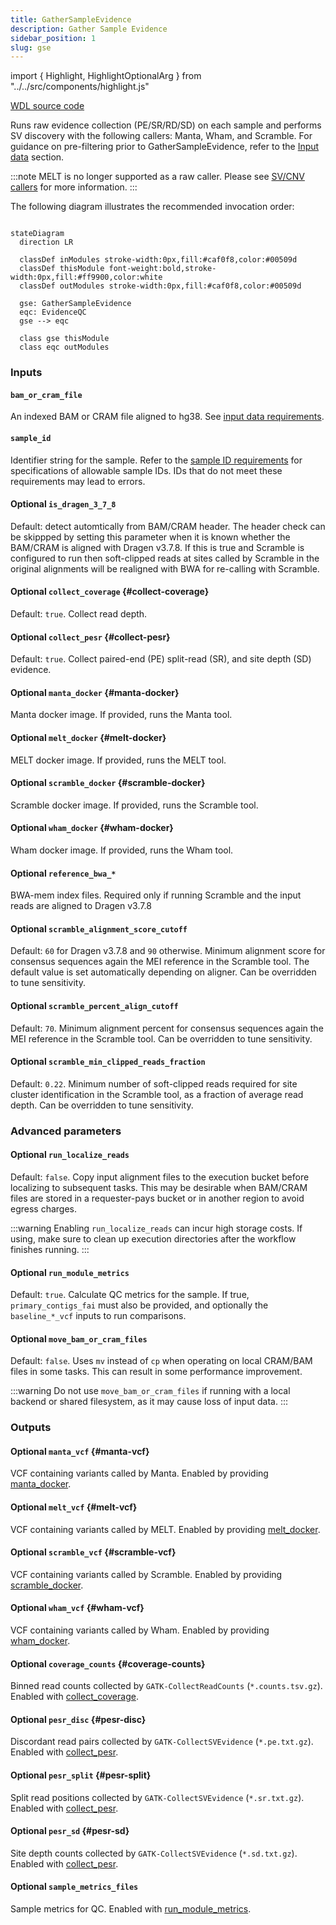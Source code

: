 ```yaml
---
title: GatherSampleEvidence 
description: Gather Sample Evidence
sidebar_position: 1
slug: gse
---
```


import { Highlight, HighlightOptionalArg } from "../../src/components/highlight.js"

[WDL source code](https://github.com/broadinstitute/gatk-sv/blob/main/wdl/GatherSampleEvidence.wdl)

Runs raw evidence collection (PE/SR/RD/SD) on each sample and performs SV discovery with the following callers: 
Manta, Wham, and Scramble. For guidance on pre-filtering prior to GatherSampleEvidence, refer to the 
[Input data](/docs/gs/inputs) section.

:::note
MELT is no longer supported as a raw caller. Please see [SV/CNV callers](/docs/gs/sv_callers) for more information.
:::

The following diagram illustrates the recommended invocation order:

```mermaid

stateDiagram
  direction LR
  
  classDef inModules stroke-width:0px,fill:#caf0f8,color:#00509d
  classDef thisModule font-weight:bold,stroke-width:0px,fill:#ff9900,color:white
  classDef outModules stroke-width:0px,fill:#caf0f8,color:#00509d

  gse: GatherSampleEvidence
  eqc: EvidenceQC
  gse --> eqc
  
  class gse thisModule
  class eqc outModules
```

### Inputs

#### `bam_or_cram_file`
An indexed BAM or CRAM file aligned to hg38. See [input data requirements](/docs/gs/inputs).

#### `sample_id`
Identifier string for the sample. Refer to the [sample ID requirements](/docs/gs/inputs#sampleids) 
for specifications of allowable sample IDs. IDs that do not meet these requirements may lead to errors.

#### <HighlightOptionalArg>Optional</HighlightOptionalArg> `is_dragen_3_7_8`
Default: detect automtically from BAM/CRAM header. The header check can be skippped by setting this parameter when it 
is known whether the BAM/CRAM is aligned with Dragen v3.7.8. If this is true and Scramble is configured to run then 
soft-clipped reads at sites called by Scramble in the original alignments will be realigned with BWA for re-calling with 
Scramble.

#### <HighlightOptionalArg>Optional</HighlightOptionalArg> `collect_coverage` {#collect-coverage}
Default: `true`. Collect read depth.

#### <HighlightOptionalArg>Optional</HighlightOptionalArg> `collect_pesr` {#collect-pesr}
Default: `true`. Collect paired-end (PE) split-read (SR), and site depth (SD) evidence.

#### <HighlightOptionalArg>Optional</HighlightOptionalArg> `manta_docker` {#manta-docker}
Manta docker image. If provided, runs the Manta tool.

#### <HighlightOptionalArg>Optional</HighlightOptionalArg> `melt_docker` {#melt-docker}
MELT docker image. If provided, runs the MELT tool.

#### <HighlightOptionalArg>Optional</HighlightOptionalArg> `scramble_docker` {#scramble-docker}
Scramble docker image. If provided, runs the Scramble tool.

#### <HighlightOptionalArg>Optional</HighlightOptionalArg> `wham_docker` {#wham-docker}
Wham docker image. If provided, runs the Wham tool.

#### <HighlightOptionalArg>Optional</HighlightOptionalArg> `reference_bwa_*`
BWA-mem index files. Required only if running Scramble and the input reads are aligned to Dragen v3.7.8

#### <HighlightOptionalArg>Optional</HighlightOptionalArg> `scramble_alignment_score_cutoff`
Default: `60` for Dragen v3.7.8 and `90` otherwise. Minimum alignment score for consensus sequences again the MEI reference 
in the Scramble tool. The default value is set automatically depending on aligner. Can be overridden to tune 
sensitivity.

#### <HighlightOptionalArg>Optional</HighlightOptionalArg> `scramble_percent_align_cutoff`
Default: `70`. Minimum alignment percent for consensus sequences again the MEI reference in the Scramble tool. Can be 
overridden to tune sensitivity.

#### <HighlightOptionalArg>Optional</HighlightOptionalArg> `scramble_min_clipped_reads_fraction`
Default: `0.22`. Minimum number of soft-clipped reads required for site cluster identification in the Scramble tool, 
as a fraction of average read depth. Can be overridden to tune sensitivity.

### Advanced parameters

#### <HighlightOptionalArg>Optional</HighlightOptionalArg> `run_localize_reads`
Default: `false`. Copy input alignment files to the execution bucket before localizing to subsequent tasks. This 
may be desirable when BAM/CRAM files are stored in a requester-pays bucket or in another region to avoid egress charges.

:::warning
Enabling `run_localize_reads` can incur high storage costs. If using, make sure to clean up execution directories after 
the workflow finishes running.
:::

#### <HighlightOptionalArg>Optional</HighlightOptionalArg> `run_module_metrics`
Default: `true`. Calculate QC metrics for the sample. If true, `primary_contigs_fai` must also be provided, and 
optionally the `baseline_*_vcf` inputs to run comparisons. 

#### <HighlightOptionalArg>Optional</HighlightOptionalArg> `move_bam_or_cram_files`
Default: `false`. Uses `mv` instead of `cp` when operating on local CRAM/BAM files in some tasks. This can result in 
some performance improvement.

:::warning
Do not use `move_bam_or_cram_files` if running with a local backend or shared filesystem, as it may cause loss of 
input data.
:::

### Outputs

#### <HighlightOptionalArg>Optional</HighlightOptionalArg> `manta_vcf` {#manta-vcf}
VCF containing variants called by Manta. Enabled by providing [manta_docker](#manta-docker).

#### <HighlightOptionalArg>Optional</HighlightOptionalArg> `melt_vcf` {#melt-vcf}
VCF containing variants called by MELT. Enabled by providing [melt_docker](#melt-docker).

#### <HighlightOptionalArg>Optional</HighlightOptionalArg> `scramble_vcf` {#scramble-vcf}
VCF containing variants called by Scramble. Enabled by providing [scramble_docker](#scramble-docker).

#### <HighlightOptionalArg>Optional</HighlightOptionalArg> `wham_vcf` {#wham-vcf}
VCF containing variants called by Wham. Enabled by providing [wham_docker](#wham-docker).

#### <HighlightOptionalArg>Optional</HighlightOptionalArg>  `coverage_counts` {#coverage-counts}
Binned read counts collected by `GATK-CollectReadCounts` (`*.counts.tsv.gz`). Enabled with [collect_coverage](#collect-coverage).

#### <HighlightOptionalArg>Optional</HighlightOptionalArg>  `pesr_disc` {#pesr-disc}
Discordant read pairs collected by `GATK-CollectSVEvidence` (`*.pe.txt.gz`). Enabled with [collect_pesr](#collect-pesr).

#### <HighlightOptionalArg>Optional</HighlightOptionalArg>  `pesr_split` {#pesr-split}
Split read positions collected by `GATK-CollectSVEvidence` (`*.sr.txt.gz`). Enabled with [collect_pesr](#collect-pesr).

#### <HighlightOptionalArg>Optional</HighlightOptionalArg>  `pesr_sd` {#pesr-sd}
Site depth counts collected by `GATK-CollectSVEvidence` (`*.sd.txt.gz`). Enabled with [collect_pesr](#collect-pesr).

#### <HighlightOptionalArg>Optional</HighlightOptionalArg> `sample_metrics_files`
Sample metrics for QC. Enabled with [run_module_metrics](#optional-run_module_metrics).